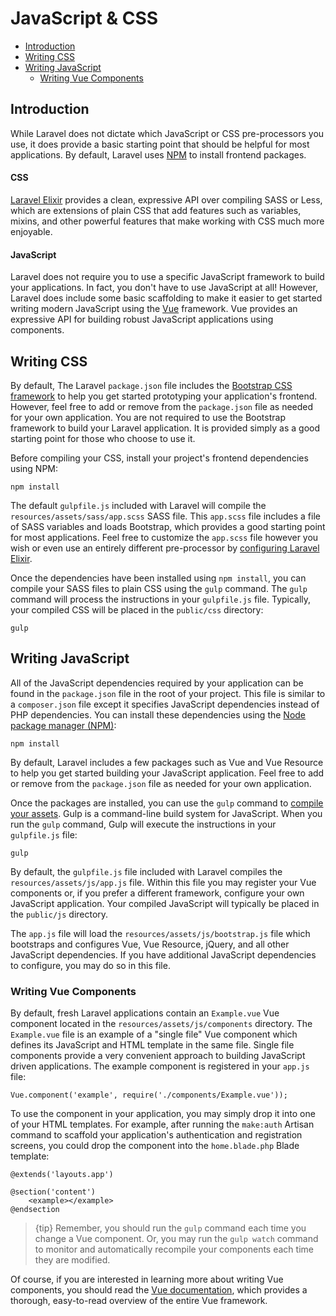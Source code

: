 # JavaScript & CSS

- [Introduction](#introduction)
- [Writing CSS](#writing-css)
- [Writing JavaScript](#writing-javascript)
    - [Writing Vue Components](#writing-vue-components)

<a name="introduction"></a>
## Introduction

While Laravel does not dictate which JavaScript or CSS pre-processors you use, it does provide a basic starting point that should be helpful for most applications. By default, Laravel uses [NPM](https://npmjs.org) to install frontend packages.

#### CSS

[Laravel Elixir](/docs/{{version}}/elixir) provides a clean, expressive API over compiling SASS or Less, which are extensions of plain CSS that add features such as variables, mixins, and other powerful features that make working with CSS much more enjoyable.

#### JavaScript

Laravel does not require you to use a specific JavaScript framework to build your applications. In fact, you don't have to use JavaScript at all! However, Laravel does include some basic scaffolding to make it easier to get started writing modern JavaScript using the [Vue](https://vuejs.org) framework. Vue provides an expressive API for building robust JavaScript applications using components.

<a name="writing-css"></a>
## Writing CSS

By default, The Laravel `package.json` file includes the [Bootstrap CSS framework](http://getbootstrap.com) to help you get started prototyping your application's frontend. However, feel free to add or remove from the `package.json` file as needed for your own application. You are not required to use the Bootstrap framework to build your Laravel application. It is provided simply as a good starting point for those who choose to use it.

Before compiling your CSS, install your project's frontend dependencies using NPM:

    npm install

The default `gulpfile.js` included with Laravel will compile the `resources/assets/sass/app.scss` SASS file. This `app.scss` file includes a file of SASS variables and loads Bootstrap, which provides a good starting point for most applications. Feel free to customize the `app.scss` file however you wish or even use an entirely different pre-processor by [configuring Laravel Elixir](/docs/{{version}}/elixir).

Once the dependencies have been installed using `npm install`, you can compile your SASS files to plain CSS using the `gulp` command. The `gulp` command will process the instructions in your `gulpfile.js` file. Typically, your compiled CSS will be placed in the `public/css` directory:

    gulp

<a name="writing-javascript"></a>
## Writing JavaScript

All of the JavaScript dependencies required by your application can be found in the `package.json` file in the root of your project. This file is similar to a `composer.json` file except it specifies JavaScript dependencies instead of PHP dependencies. You can install these dependencies using the [Node package manager (NPM)](https://npmjs.org):

    npm install

By default, Laravel includes a few packages such as Vue and Vue Resource to help you get started building your JavaScript application. Feel free to add or remove from the `package.json` file as needed for your own application.

Once the packages are installed, you can use the `gulp` command to [compile your assets](/docs/{{version}}/elixir). Gulp is a command-line build system for JavaScript. When you run the `gulp` command, Gulp will execute the instructions in your `gulpfile.js` file:

    gulp

By default, the `gulpfile.js` file included with Laravel compiles the `resources/assets/js/app.js` file. Within this file you may register your Vue components or, if you prefer a different framework, configure your own JavaScript application. Your compiled JavaScript will typically be placed in the `public/js` directory.

The `app.js` file will load the `resources/assets/js/bootstrap.js` file which bootstraps and configures Vue, Vue Resource, jQuery, and all other JavaScript dependencies. If you have additional JavaScript dependencies to configure, you may do so in this file.

<a name="writing-vue-components"></a>
### Writing Vue Components

By default, fresh Laravel applications contain an `Example.vue` Vue component located in the `resources/assets/js/components` directory. The `Example.vue` file is an example of a "single file" Vue component which defines its JavaScript and HTML template in the same file. Single file components provide a very convenient approach to building JavaScript driven applications. The example component is registered in your `app.js` file:

    Vue.component('example', require('./components/Example.vue'));

To use the component in your application, you may simply drop it into one of your HTML templates. For example, after running the `make:auth` Artisan command to scaffold your application's authentication and registration screens, you could drop the component into the `home.blade.php` Blade template:

    @extends('layouts.app')

    @section('content')
        <example></example>
    @endsection

> {tip} Remember, you should run the `gulp` command each time you change a Vue component. Or, you may run the `gulp watch` command to monitor and automatically recompile your components each time they are modified.

Of course, if you are interested in learning more about writing Vue components, you should read the [Vue documentation](http://vuejs.org/guide/), which provides a thorough, easy-to-read overview of the entire Vue framework.
